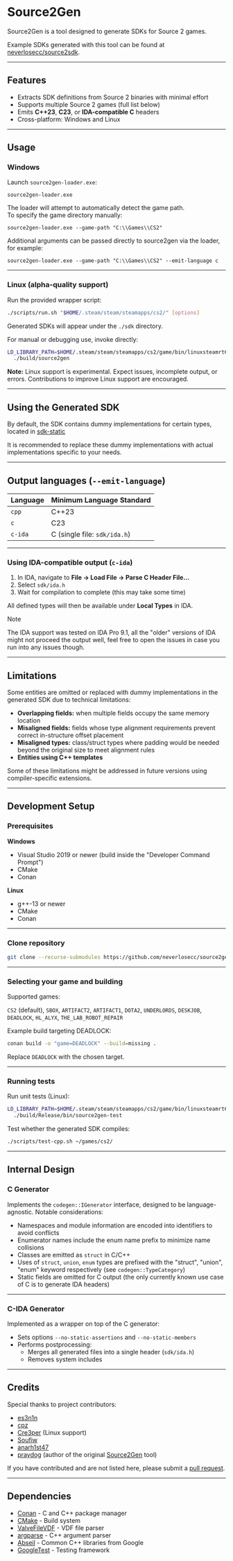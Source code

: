 # Source2Gen

Source2Gen is a tool designed to generate SDKs for Source 2 games.

Example SDKs generated with this tool can be found at [neverlosecc/source2sdk](https://github.com/neverlosecc/source2sdk/tree/cs2).

---

## Features

- Extracts SDK definitions from Source 2 binaries with minimal effort
- Supports multiple Source 2 games (full list below)
- Emits **C++23**, **C23**, or **IDA-compatible C** headers
- Cross-platform: Windows and Linux

---

## Usage

### Windows

Launch `source2gen-loader.exe`:

```commandline
source2gen-loader.exe
```

The loader will attempt to automatically detect the game path.  
To specify the game directory manually:

```commandline
source2gen-loader.exe --game-path "C:\\Games\\CS2"
```

Additional arguments can be passed directly to source2gen via the loader, for example:

```commandline
source2gen-loader.exe --game-path "C:\\Games\\CS2" --emit-language c
```

---

### Linux (alpha-quality support)

Run the provided wrapper script:

```bash
./scripts/run.sh "$HOME/.steam/steam/steamapps/cs2/" [options]
```

Generated SDKs will appear under the `./sdk` directory.

For manual or debugging use, invoke directly:

```bash
LD_LIBRARY_PATH=$HOME/.steam/steam/steamapps/cs2/game/bin/linuxsteamrt64/:$HOME/.steam/steam/steamapps/cs2/game/csgo/bin/linuxsteamrt64/ \
  ./build/source2gen
```

**Note:** Linux support is experimental. Expect issues, incomplete output, or errors. Contributions to improve Linux support are encouraged.

---

## Using the Generated SDK

By default, the SDK contains dummy implementations for certain types, located in [sdk-static](sdk-static/cpp/include/source2sdk/source2gen/source2gen.hpp)

It is recommended to replace these dummy implementations with actual implementations specific to your needs.

---

## Output languages (`--emit-language`)

| Language   | Minimum Language Standard        |
|------------|----------------------------------|
| `cpp`      | C++23                            |
| `c`        | C23                              |
| `c-ida`    | C (single file: `sdk/ida.h`)     |

---

### Using IDA-compatible output (`c-ida`)

1. In IDA, navigate to **File -> Load File -> Parse C Header File...**
2. Select `sdk/ida.h`
3. Wait for compilation to complete (this may take some time)

All defined types will then be available under **Local Types** in IDA.

> [!NOTE]  
> The IDA support was tested on IDA Pro 9.1, all the "older" versions of IDA might not proceed the output well, feel free to open the issues in case you run into any issues though.

---

## Limitations

Some entities are omitted or replaced with dummy implementations in the generated SDK due to technical limitations:

- **Overlapping fields:** when multiple fields occupy the same memory location
- **Misaligned fields:** fields whose type alignment requirements prevent correct in-structure offset placement
- **Misaligned types:** class/struct types where padding would be needed beyond the original size to meet alignment rules
- **Entities using C++ templates**

Some of these limitations might be addressed in future versions using compiler-specific extensions.

---

## Development Setup

### Prerequisites

**Windows**

- Visual Studio 2019 or newer (build inside the "Developer Command Prompt")
- CMake
- Conan

**Linux**

- g++-13 or newer
- CMake
- Conan

---

### Clone repository

```bash
git clone --recurse-submodules https://github.com/neverlosecc/source2gen.git
```

---

### Selecting your game and building

Supported games:

`CS2` (default), `SBOX`, `ARTIFACT2`, `ARTIFACT1`, `DOTA2`, `UNDERLORDS`, `DESKJOB`, `DEADLOCK`, `HL_ALYX`, `THE_LAB_ROBOT_REPAIR`

Example build targeting DEADLOCK:

```bash
conan build -o "game=DEADLOCK" --build=missing .
```

Replace `DEADLOCK` with the chosen target.

---

### Running tests

Run unit tests (Linux):

```bash
LD_LIBRARY_PATH=$HOME/.steam/steam/steamapps/cs2/game/bin/linuxsteamrt64/:$HOME/.steam/steam/steamapps/cs2/game/csgo/bin/linuxsteamrt64/ \
  ./build/Release/bin/source2gen-test
```

Test whether the generated SDK compiles:

```bash
./scripts/test-cpp.sh ~/games/cs2/
```

---

## Internal Design

### C Generator

Implements the `codegen::IGenerator` interface, designed to be language-agnostic. Notable considerations:

- Namespaces and module information are encoded into identifiers to avoid conflicts
- Enumerator names include the enum name prefix to minimize name collisions
- Classes are emitted as `struct` in C/C++
- Uses of `struct`, `union`, `enum` types are prefixed with the "struct", "union", "enum" keyword respectively (see `codegen::TypeCategory`)
- Static fields are omitted for C output (the only currently known use case of C is to generate IDA headers)

---

### C-IDA Generator

Implemented as a wrapper on top of the C generator:

- Sets options `--no-static-assertions` and `--no-static-members`
- Performs postprocessing:
  - Merges all generated files into a single header (`sdk/ida.h`)
  - Removes system includes

---

## Credits

Special thanks to project contributors:

- [es3n1n](https://github.com/es3n1n)
- [cpz](https://github.com/cpz)
- [Cre3per](https://github.com/Cre3per) (Linux support)
- [Soufiw](https://github.com/Soufiw)
- [anarh1st47](https://github.com/anarh1st47)
- [praydog](https://github.com/praydog) (author of the original [Source2Gen](https://github.com/praydog/Source2Gen) tool)

If you have contributed and are not listed here, please submit a [pull request](https://github.com/neverlosecc/source2gen/pulls).

---

## Dependencies

- [Conan](https://github.com/conan-io/conan) - C and C++ package manager
- [CMake](https://github.com/Kitware/CMake) - Build system
- [ValveFileVDF](https://github.com/TinyTinni/ValveFileVDF) - VDF file parser
- [argparse](https://github.com/p-ranav/argparse) - C++ argument parser
- [Abseil](https://github.com/abseil/abseil-cpp) - Common C++ libraries from Google
- [GoogleTest](https://github.com/google/googletest) - Testing framework
